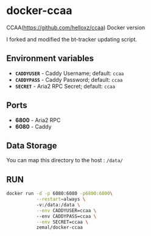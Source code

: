 # docker-ccaa
CCAA(https://github.com/helloxz/ccaa) Docker version

I forked and modified the bt-tracker updating script.

## Environment variables

* **`CADDYUSER`** - Caddy Username; default: `ccaa`
* **`CADDYPASS`** - Caddy Password; default: `ccaa`
* **`SECRET`** - Aria2 RPC Secret; default: `ccaa`

## Ports

* **6800** - Aria2 RPC
* **6080** - Caddy

## Data Storage
You can map this directory to the host : `/data/`

## RUN

```bash
docker run -d -p 6080:6080 -p6800:6800\
           --restart=always \ 
           -v:/data:/data \
           --env CADDYUSER=ccaa \ 
           --env CADDYPASS=ccaa \
           --env SECRET=ccaa \
           zemal/docker-ccaa
```
